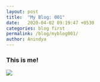 ```yaml
---
layout: post
title:  "My Blog: 001"
date:   2020-04-02 09:19:47 +0530
categories: blog first
permalink: /blog/myblog001/
author: Anindya
---
```


### This is me!
<img src= "/assets/img/AKM.jpg" />

